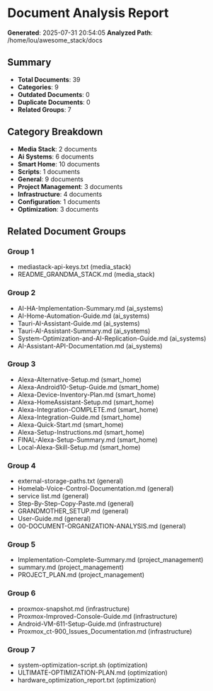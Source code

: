 # Document Analysis Report
**Generated**: 2025-07-31 20:54:05
**Analyzed Path**: /home/lou/awesome_stack/docs

## Summary
- **Total Documents**: 39
- **Categories**: 9
- **Outdated Documents**: 0
- **Duplicate Documents**: 0
- **Related Groups**: 7

## Category Breakdown
- **Media Stack**: 2 documents
- **Ai Systems**: 6 documents
- **Smart Home**: 10 documents
- **Scripts**: 1 documents
- **General**: 9 documents
- **Project Management**: 3 documents
- **Infrastructure**: 4 documents
- **Configuration**: 1 documents
- **Optimization**: 3 documents

## Related Document Groups
### Group 1
- mediastack-api-keys.txt (media_stack)
- README_GRANDMA_STACK.md (media_stack)

### Group 2
- AI-HA-Implementation-Summary.md (ai_systems)
- AI-Home-Automation-Guide.md (ai_systems)
- Tauri-AI-Assistant-Guide.md (ai_systems)
- Tauri-AI-Assistant-Summary.md (ai_systems)
- System-Optimization-and-AI-Replication-Guide.md (ai_systems)
- AI-Assistant-API-Documentation.md (ai_systems)

### Group 3
- Alexa-Alternative-Setup.md (smart_home)
- Alexa-Android10-Setup-Guide.md (smart_home)
- Alexa-Device-Inventory-Plan.md (smart_home)
- Alexa-HomeAssistant-Setup.md (smart_home)
- Alexa-Integration-COMPLETE.md (smart_home)
- Alexa-Integration-Guide.md (smart_home)
- Alexa-Quick-Start.md (smart_home)
- Alexa-Setup-Instructions.md (smart_home)
- FINAL-Alexa-Setup-Summary.md (smart_home)
- Local-Alexa-Skill-Setup.md (smart_home)

### Group 4
- external-storage-paths.txt (general)
- Homelab-Voice-Control-Documentation.md (general)
- service list.md (general)
- Step-By-Step-Copy-Paste.md (general)
- GRANDMOTHER_SETUP.md (general)
- User-Guide.md (general)
- 00-DOCUMENT-ORGANIZATION-ANALYSIS.md (general)

### Group 5
- Implementation-Complete-Summary.md (project_management)
- summary.md (project_management)
- PROJECT_PLAN.md (project_management)

### Group 6
- proxmox-snapshot.md (infrastructure)
- Proxmox-Improved-Console-Guide.md (infrastructure)
- Android-VM-611-Setup-Guide.md (infrastructure)
- Proxmox_ct-900_Issues_Documentation.md (infrastructure)

### Group 7
- system-optimization-script.sh (optimization)
- ULTIMATE-OPTIMIZATION-PLAN.md (optimization)
- hardware_optimization_report.txt (optimization)
